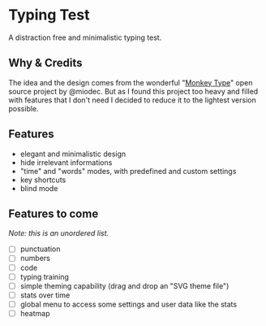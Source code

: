 # Typing Test

A distraction free and minimalistic typing test.

## Why & Credits

The idea and the design comes from the wonderful "[Monkey Type](https://github.com/Miodec/monkeytype)" open source project by @miodec. But as I found this project too heavy and filled with features that I don't need I decided to reduce it to the lightest version possible.


## Features

- elegant and minimalistic design
- hide irrelevant informations
- "time" and "words" modes, with predefined and custom settings
- key shortcuts
- blind mode

## Features to come

*Note: this is an unordered list.*

 - [ ] punctuation
 - [ ] numbers
 - [ ] code
 - [ ] typing training
 - [ ] simple theming capability (drag and drop an "SVG theme file")
 - [ ] stats over time
 - [ ] global menu to access some settings and user data like the stats
 - [ ] heatmap
